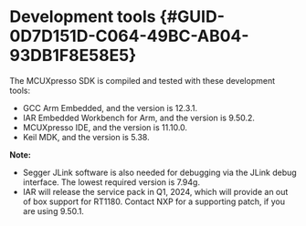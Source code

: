 # Development tools {#GUID-0D7D151D-C064-49BC-AB04-93DB1F8E58E5}

The MCUXpresso SDK is compiled and tested with these development tools:

-   GCC Arm Embedded, and the version is 12.3.1.
-   IAR Embedded Workbench for Arm, and the version is 9.50.2.
-   MCUXpresso IDE, and the version is 11.10.0.
-   Keil MDK, and the version is 5.38.

**Note:**

-   Segger JLink software is also needed for debugging via the JLink debug interface. The lowest required version is 7.94g.
-   IAR will release the service pack in Q1, 2024, which will provide an out of box support for RT1180. Contact NXP for a supporting patch, if you are using 9.50.1.

